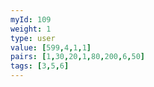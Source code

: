 ```yaml
---
myId: 109
weight: 1
type: user
value: [599,4,1,1]
pairs: [1,30,20,1,80,200,6,50]
tags: [3,5,6]
---
```

